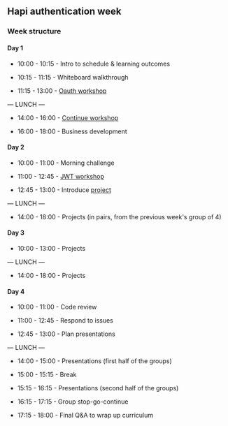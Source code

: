 ## Hapi authentication week

### Week structure

#### Day 1

+ 10:00 - 10:15 - Intro to schedule & learning outcomes

+ 10:15 - 11:15 - Whiteboard walkthrough

+ 11:15 - 13:00 - [Oauth workshop](https://github.com/foundersandcoders/oauth)

— LUNCH —

+ 14:00 - 16:00 - [Continue workshop](https://github.com/foundersandcoders/oauth)

+ 16:00 - 18:00 - Business development

#### Day 2

+ 10:00 - 11:00 - Morning challenge

+ 11:00 - 12:45 - [JWT workshop](https://github.com/denesnori/fac10_jwt_workshop)

+ 12:45 - 13:00 - Introduce [project](./project.md)

— LUNCH —

+ 14:00 - 18:00 - Projects (in pairs, from the previous week's group of 4)

#### Day 3

+ 10:00 - 13:00 - Projects

— LUNCH —

+ 14:00 - 18:00 - Projects

#### Day 4
+ 10:00 - 11:00 - Code review

+ 11:00 - 12:45 - Respond to issues

+ 12:45 - 13:00 - Plan presentations

— LUNCH —

+ 14:00 - 15:00 - Presentations (first half of the groups)

+ 15:00 - 15:15 - Break

+ 15:15 - 16:15 - Presentations (second half of the groups)

+ 16:15 - 17:15 - Group stop-go-continue

+ 17:15 - 18:00 - Final Q&A to wrap up curriculum
